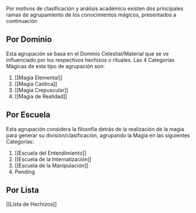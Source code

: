 Por motivos de clasificación y análisis académico existen dos principales ramas de agrupamiento de los conocimientos mágicos, presentados a continuación

## Por Dominio
Esta agrupación se basa en el Dominio Celestial/Material que se ve influenciado por los respectivos hechizos o rituales. Las 4 Categorías Mágicas de este tipo de agrupación son:
1. [[Magia Elemental]]
2. [[Magia Caótica]]
3. [[Magia Crepuscular]]
4. [[Magia de Realidad]]
## Por Escuela
Esta agrupación considera la filosofía detrás de la realización de la magia para generar su división/clasificación, agrupando la Magia en las siguientes Categorías:
1. [[Escuela del Entendimiento]]
2. [[Escuela de la Internalización]]
3. [[Escuela de la Manipulación]]
4. Pending
## Por Lista
[[Lista de Hechizos]]
